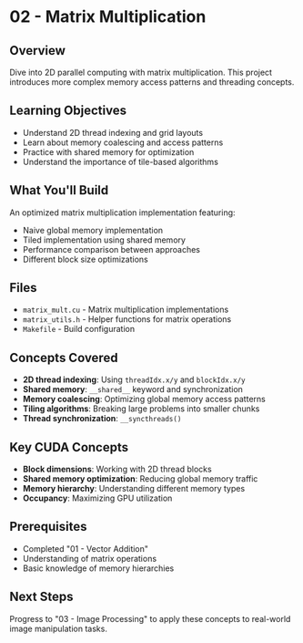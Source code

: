 # 02 - Matrix Multiplication

## Overview
Dive into 2D parallel computing with matrix multiplication. This project introduces more complex memory access patterns and threading concepts.

## Learning Objectives
- Understand 2D thread indexing and grid layouts
- Learn about memory coalescing and access patterns
- Practice with shared memory for optimization
- Understand the importance of tile-based algorithms

## What You'll Build
An optimized matrix multiplication implementation featuring:
- Naive global memory implementation
- Tiled implementation using shared memory
- Performance comparison between approaches
- Different block size optimizations

## Files
- `matrix_mult.cu` - Matrix multiplication implementations
- `matrix_utils.h` - Helper functions for matrix operations
- `Makefile` - Build configuration

## Concepts Covered
- **2D thread indexing**: Using `threadIdx.x/y` and `blockIdx.x/y`
- **Shared memory**: `__shared__` keyword and synchronization
- **Memory coalescing**: Optimizing global memory access patterns
- **Tiling algorithms**: Breaking large problems into smaller chunks
- **Thread synchronization**: `__syncthreads()`

## Key CUDA Concepts
- **Block dimensions**: Working with 2D thread blocks
- **Shared memory optimization**: Reducing global memory traffic
- **Memory hierarchy**: Understanding different memory types
- **Occupancy**: Maximizing GPU utilization

## Prerequisites
- Completed "01 - Vector Addition"
- Understanding of matrix operations
- Basic knowledge of memory hierarchies

## Next Steps
Progress to "03 - Image Processing" to apply these concepts to real-world image manipulation tasks.